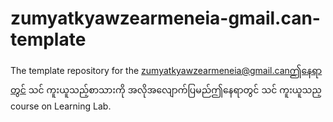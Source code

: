 # zumyatkyawzearmeneia-gmail.can-template
The template repository for the zumyatkyawzearmeneia@gmail.canဤနေရာတွင် သင် ကူးယူသည့်စာသားကို အလိုအလျောက်ပြမည်ဤနေရာတွင် သင် ကူးယူသည့ course on Learning Lab.
